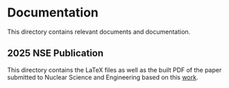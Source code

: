 # Documentation

This directory contains relevant documents and documentation.

## 2025 NSE Publication
This directory contains the LaTeX files as well as the built PDF of the paper submitted to Nuclear Science and Engineering based on this [work](https://github.com/arfc/dnp-reconstruction/releases/tag/v1.0.0).